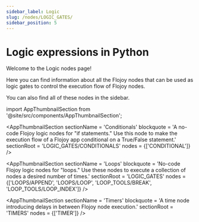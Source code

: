 ```yaml
---
sidebar_label: Logic
slug: /nodes/LOGIC_GATES/
sidebar_position: 5
---
```


# Logic expressions in Python

Welcome to the Logic nodes page!

Here you can find information about all the Flojoy nodes that can be used as logic gates to control the execution flow of Flojoy nodes.

You can also find all of these nodes in the sidebar.

<!-- Custom component -->
import AppThumbnailSection from '@site/src/components/AppThumbnailSection';

<AppThumbnailSection
    sectionName = 'Conditionals'
    blockquote = 'A no-code Flojoy logic nodes for "if statements." Use this node to make the execution flow of a Flojoy app conditional on a True/False statement.'
    sectionRoot = 'LOGIC_GATES/CONDITIONALS'
    nodes = {['CONDITIONAL']}
/>

<AppThumbnailSection
    sectionName = 'Loops'
    blockquote = 'No-code Flojoy logic nodes for "loops." Use these nodes to execute a collection of nodes a desired number of times.'
    sectionRoot = 'LOGIC_GATES'
    nodes = {['LOOPS/APPEND', 'LOOPS/LOOP', 'LOOP_TOOLS/BREAK', 'LOOP_TOOLS/LOOP_INDEX']}
/>

<AppThumbnailSection
    sectionName = 'Timers'
    blockquote = 'A time node introducing delays in between Flojoy node execution.'
    sectionRoot = 'TIMERS'
    nodes = {['TIMER']}
/>
